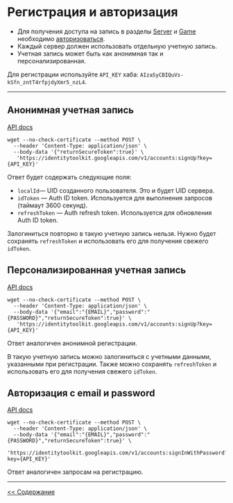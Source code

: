 # Регистрация и авторизация

- Для получения доступа на запись в разделы [Server](./SERVER.md) и [Game](./GAME.md) 
необходимо [авторизоваться](./AUTH.md). 
- Каждый сервер должен использовать отдельную учетную запись. 
- Учетная запись может быть как анонимная так и персонализированная.  

Для регистрации используйте `API_KEY` хаба: `AIzaSyCBIQuVs-kSfn_zntT4rfpjdyXmr5_nzL4`.

---

## Анонимная учетная запись

[API docs](https://firebase.google.com/docs/reference/rest/auth#section-sign-in-anonymously)

    wget --no-check-certificate --method POST \
      --header 'Content-Type: application/json' \
      --body-data '{"returnSecureToken":true}' \
       'https://identitytoolkit.googleapis.com/v1/accounts:signUp?key={API_KEY}'

Ответ будет содержать следующие поля:

 - `localId`— UID созданного пользователя. Это и будет UID сервера.
 - `idToken` — Auth ID token. Используется для выполнения запросов (таймаут 3600 секунд).
 - `refreshToken` — Auth refresh token. Используется для обновления Auth ID token.

Залогиниться повторно в такую учетную запись нельзя. 
Нужно будет сохранять `refreshToken` и использовать его для получения свежего `idToken`.
  
## Персонализированная учетная запись

[API docs](https://firebase.google.com/docs/reference/rest/auth#section-create-email-password)

    wget --no-check-certificate --method POST \
      --header 'Content-Type: application/json' \
      --body-data '{"email":"{EMAIL}","password":"{PASSWORD}","returnSecureToken":true}' \
       'https://identitytoolkit.googleapis.com/v1/accounts:signUp?key={API_KEY}'

Ответ аналогичен анонимной регистрации.

В такую учетную запись можно залогиниться с учетными данными, указанными при регистрации. 
Также можно сохранять `refreshToken` и использовать его для получения свежего `idToken`. 

## Авторизация с email и password

[API docs](https://firebase.google.com/docs/reference/rest/auth#section-sign-in-email-password)

    wget --no-check-certificate --method POST \
      --header 'Content-Type: application/json' \
      --body-data '{"email":"{EMAIL}","password":"{PASSWORD}","returnSecureToken":true}' \
       'https://identitytoolkit.googleapis.com/v1/accounts:signInWithPassword?key={API_KEY}'

Ответ аналогичен запросам на регистрацию.

---
[ << Содержание](./README.md)
